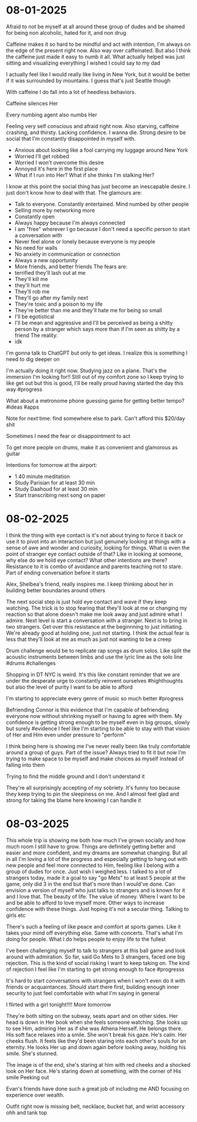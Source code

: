 # 08-01-2025

Afraid to not be myself at all around these group of dudes and be shamed for being non alcoholic, hated for it, and non drug

Caffeine makes it so hard to be mindful and act with intention, I'm always on the edge of the present right now. Also way over caffeinated. But also I think the caffeine just made it easy to numb it all. What actually helped was just sitting and visualizing everything I wished I could say to my dad

I actually feel like I would really like living in New York, but it would be better if it was surrounded by mountains. I guess that's just Seattle though

With caffeine I do fall into a lot of heedless behaviors. 

Caffeine silences Her

Every numbing agent also numbs Her

Feeling very self conscious and afraid right now. Also starving, caffeine crashing, and thirsty. Lacking confidence. I wanna die. Strong desire to be social that I'm constantly disappointed in myself with.
- Anxious about looking like a fool carrying my luggage around New York
- Worried I'll get robbed
- Worried I won't overcome this desire
- Annoyed it's here in the first place
- What if I run into Her? What if she thinks I'm stalking Her?

I know at this point the social thing has just become an inescapable desire. I just don't know how to deal with that. The glamours are:
- Talk to everyone. Constantly entertained. Mind numbed by other people
- Selling more by networking more
- Constantly open
- Always happy because I'm always connected 
- I am "free" wherever I go because I don't need a specific person to start a conversation with
- Never feel alone or lonely because everyone is my people
- No need for walls
- No anxiety in communication or connection
- Always a new opportunity 
- More friends, and better friends
The fears are:
- terrified they'll lash out at me
- They'll kill me
- they'll hurt me
- They'll rob me
- They'll go after my family next
- They're toxic and a poison to my life
- They're better than me and they'll hate me for being so small
- I'll be egotistical 
- I'll be mean and aggressive and I'll be perceived as being a shitty person by a stranger which says more than if I'm seen as shitty by a friend
The reality:
- idk

I'm gonna talk to ChatGPT but only to get ideas. I realize this is something I need to dig deeper on

I'm actually doing it right now. Studying jazz on a plane. That's the immersion I'm looking for!! Still out of my comfort zone so I keep trying to like get out but this is good, I'll be really proud having started the day this way #progress

What about a metronome phone guessing game for getting better tempo? #ideas #apps

Note for next time: find somewhere else to park. Can't afford this $20/day shit

Sometimes I need the fear or disappointment to act

To get more people on drums, make it as convenient and glamorous as guitar

Intentions for tomorrow at the airport:
- 1 40 minute meditation 
- Study Parisian for at least 30 min
- Study Daahoud for at least 30 min
- Start transcribing next song on paper

# 08-02-2025

I think the thing with eye contact is it's not about trying to force it back or use it to pivot into an interaction but just genuinely looking at things with a sense of awe and wonder and curiosity, looking for things. What is even the point of stranger eye contact outside of that? Like in looking at someone, why else do we hold eye contact? What other intentions are there? Resistance to it is combo of avoidance and parents teaching not to stare. Part of ending conversation before it starts

Alex, Shelbea's friend, really inspires me. I keep thinking about her in building better boundaries around others

The next social step is just hold eye contact and wave if they keep watching. The trick is to stop fearing that they'll look at me or changing my reaction so that alone doesn't make me look away and just admire what I admire. Next level is start a conversation with a stranger. Next is to bring in two strangers. Get over this resistance at the beginnning to just initiating. We're already good at holding one, just not starting. I think the actual fear is less that they'll look at me as much as just not wanting to be a creep

Drum challenge would be to replicate rap songs as drum solos. Like split the acoustic instruments between limbs and use the lyric line as the solo line #drums #challenges

Shopping in DT NYC is weird. It's this like constant reminder that we are under the desperate urge to constantly reinvent ourselves #highthoughts but also the level of purity I want to be able to afford

I'm starting to appreciate every genre of music so much better #progress

Befriending Connor is this evidence that I'm capable of befriending everyone now without shrinking myself or having to agree with them. My confidence is getting strong enough to be myself even in big groups, slowly but surely #evidence I feel like I'm starting to be able to stay with that vision of Her and Him even under pressure to "perform"

I think being here is showing me I've never really been like truly comfortable around a group of guys. Part of the issue? Always tried to fit it but now I'm trying to make space to be myself and make choices as myself instead of falling into them

Trying to find the middle ground and I don't understand it

They're all surprisingly accepting of my sobriety. It's funny too because they keep trying to pin the sleepiness on me. And I almost feel glad and strong for taking the blame here knowing I can handle it

# 08-03-2025

This whole trip is showing me both how much I've grown socially and how much room I still have to grow. Things are definitely getting better and easier and more confident, and my dreams are somewhat changing. But all in all I'm loving a lot of the progress and especially getting to hang out with new people and feel more connected to Him, feeling like I belong with a group of dudes for once. Just wish I weighed less. I talked to a lot of strangers today, made it a goal to say "go Mets" to at least 5 people at the game, only did 3 in the end but that's more than I would've done. Can envision a version of myself who just talks to strangers and is known for it and I love that. The beauty of life. The value of money. Where I want to be and be able to afford to love myself more. Other ways to increase confidence with these things. Just hoping it's not a secular thing. Talking to girls etc

There's such a feeling of like peace and comfort at sports games. Like it takes your mind off everything else. Same with concerts. That's what I'm doing for people. What I do helps people to enjoy life to the fullest

I've been challenging myself to talk to strangers at this ball game and look around with admiration. So far, said Go Mets to 3 strangers, faced one big rejection. This is the kind of social risking I want to keep taking on. The kind of rejection I feel like I'm starting to get strong enough to face #progresss

It's hard to start conversations with strangers when I won't even do it with friends or acquaintances. Should start there first, building enough inner security to just feel comfortable with what I'm saying in general

I flirted with a girl tonight!!!! More tomorrow

They're both sitting on the subway, seats apart and on other sides. Her head is down in Her book when she feels someone watching. She looks up to see Him, admiring Her as if she was Athena Herself. He belongs there. His soft face relaxes into a smile. She won't break his gaze. He's calm. Her cheeks flush. It feels like they'd been staring into each other's souls for an eternity. He looks Her up and down again before looking away, holding his smile. She's stunned.

The image is of the end, she's staring at him with red cheeks and a shocked look on Her face. He's staring down at something, with the corner of His smile Peeking out

Evan's friends have done such a great job of including me AND focusing on experience over wealth. 

Outfit right now is missing belt, necklace, bucket hat, and wrist accessory ohh and tank top

